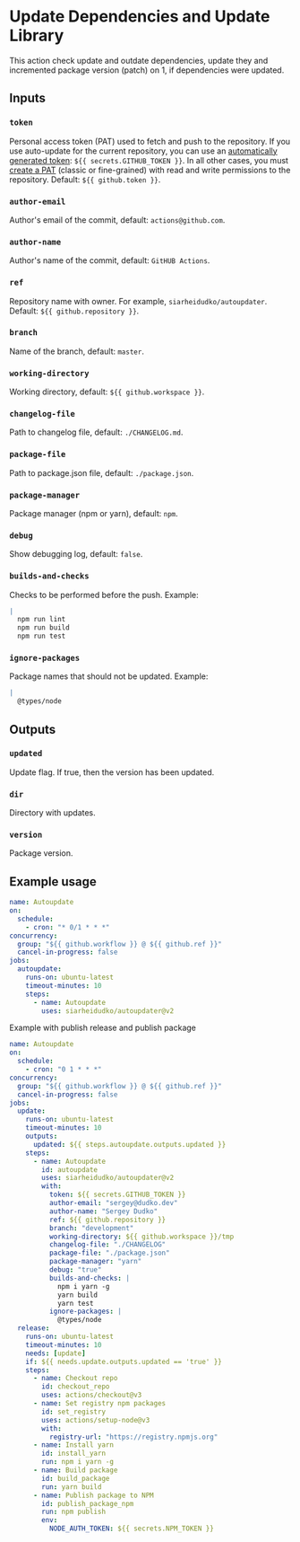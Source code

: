 # Update Dependencies and Update Library

This action check update and outdate dependencies, update they and incremented package version (patch) on 1, if dependencies were updated.

## Inputs

### `token`

Personal access token (PAT) used to fetch and push to the repository.
If you use auto-update for the current repository, you can use an [automatically generated token](https://docs.github.com/en/actions/security-guides/automatic-token-authentication): `${{ secrets.GITHUB_TOKEN }}`.
In all other cases, you must [create a PAT](https://github.com/settings/tokens) (classic or fine-grained) with read and write permissions to the repository. Default: `${{ github.token }}`.

### `author-email`

Author's email of the commit, default: `actions@github.com`.

### `author-name`

Author's name of the commit, default: `GitHUB Actions`.

### `ref`

Repository name with owner. For example, `siarheidudko/autoupdater`. Default: `${{ github.repository }}`.

### `branch`

Name of the branch, default: `master`.

### `working-directory`

Working directory, default: `${{ github.workspace }}`.

### `changelog-file`

Path to changelog file, default: `./CHANGELOG.md`.

### `package-file`

Path to package.json file, default: `./package.json`.

### `package-manager`

Package manager (npm or yarn), default: `npm`.

### `debug`

Show debugging log, default: `false`.

### `builds-and-checks`

Checks to be performed before the push.
Example:

```yaml
|
  npm run lint
  npm run build
  npm run test
```

### `ignore-packages`

Package names that should not be updated.
Example:

```yaml
|
  @types/node
```

## Outputs

### `updated`

Update flag. If true, then the version has been updated.

### `dir`

Directory with updates.

### `version`

Package version.

## Example usage

```yaml
name: Autoupdate
on:
  schedule:
    - cron: "* 0/1 * * *"
concurrency:
  group: "${{ github.workflow }} @ ${{ github.ref }}"
  cancel-in-progress: false
jobs:
  autoupdate:
    runs-on: ubuntu-latest
    timeout-minutes: 10
    steps:
      - name: Autoupdate
        uses: siarheidudko/autoupdater@v2
```

Example with publish release and publish package

```yaml
name: Autoupdate
on:
  schedule:
    - cron: "0 1 * * *"
concurrency:
  group: "${{ github.workflow }} @ ${{ github.ref }}"
  cancel-in-progress: false
jobs:
  update:
    runs-on: ubuntu-latest
    timeout-minutes: 10
    outputs:
      updated: ${{ steps.autoupdate.outputs.updated }}
    steps:
      - name: Autoupdate
        id: autoupdate
        uses: siarheidudko/autoupdater@v2
        with:
          token: ${{ secrets.GITHUB_TOKEN }}
          author-email: "sergey@dudko.dev"
          author-name: "Sergey Dudko"
          ref: ${{ github.repository }}
          branch: "development"
          working-directory: ${{ github.workspace }}/tmp
          changelog-file: "./CHANGELOG"
          package-file: "./package.json"
          package-manager: "yarn"
          debug: "true"
          builds-and-checks: |
            npm i yarn -g
            yarn build
            yarn test
          ignore-packages: |
            @types/node
  release:
    runs-on: ubuntu-latest
    timeout-minutes: 10
    needs: [update]
    if: ${{ needs.update.outputs.updated == 'true' }}
    steps:
      - name: Сheckout repo
        id: checkout_repo
        uses: actions/checkout@v3
      - name: Set registry npm packages
        id: set_registry
        uses: actions/setup-node@v3
        with:
          registry-url: "https://registry.npmjs.org"
      - name: Install yarn
        id: install_yarn
        run: npm i yarn -g
      - name: Build package
        id: build_package
        run: yarn build
      - name: Publish package to NPM
        id: publish_package_npm
        run: npm publish
        env:
          NODE_AUTH_TOKEN: ${{ secrets.NPM_TOKEN }}
```
